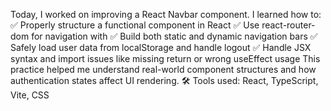 
Today, I worked on improving a React Navbar component.
I learned how to:
✅ Properly structure a functional component in React
✅ Use react-router-dom for navigation with <Link>
✅ Build both static and dynamic navigation bars
✅ Safely load user data from localStorage and handle logout
✅ Handle JSX syntax and import issues like missing return or wrong useEffect usage
This practice helped me understand real-world component structures and how authentication states affect UI rendering.
🛠️ Tools used: React, TypeScript, Vite, CSS